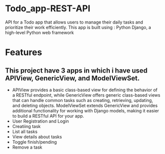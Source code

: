 # Todo_app-REST-API
API for a Todo app that allows users to manage their daily tasks and prioritize their work efficiently. This app is built using : Python Django, a high-level Python web framework
# Features
## This project have 3 apps in which i have used APIView, GenericView, and ModelViewSet.
- APIView provides a basic class-based view for defining the behavior of a RESTful endpoint, while GenericView offers generic class-based views that can handle common tasks such as creating, retrieving, updating, and deleting objects. ModelViewSet extends GenericView and provides additional functionality for working with Django models, making it easier to build a RESTful API for your app.
- User Registration and Login
- Creatiing task
- List all tasks
- View details about tasks
- Toggle finish/pending
- Remove a task
